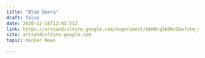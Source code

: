 ```yaml
---
title: "Blob Opera"
draft: false
date: 2020-12-16T12:01:51Z
link: https://artsandculture.google.com/experiment/AAHWrq360NcGbw?utm_medium=RSS&utm_source=hune
site: artsandculture.google.com
topic: Hacker News  

---
```

